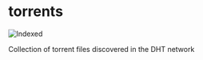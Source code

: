 torrents 
========
![Indexed](https://img.shields.io/badge/indexed-99697-blue)

Collection of torrent files discovered in the DHT network
